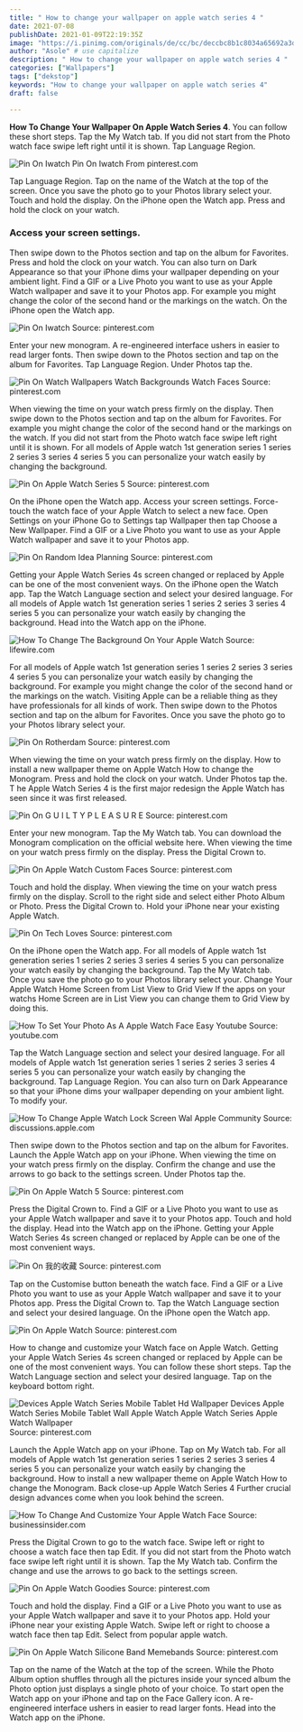 ```yaml
---
title: " How to change your wallpaper on apple watch series 4 "
date: 2021-07-08
publishDate: 2021-01-09T22:19:35Z
image: "https://i.pinimg.com/originals/de/cc/bc/deccbc8b1c8034a65692a3ddf659452f.png"
author: "Asole" # use capitalize
description: " How to change your wallpaper on apple watch series 4 "
categories: ["Wallpapers"]
tags: ["dekstop"]
keywords: "How to change your wallpaper on apple watch series 4"
draft: false

---
```



**How To Change Your Wallpaper On Apple Watch Series 4**. You can follow these short steps. Tap the My Watch tab. If you did not start from the Photo watch face swipe left right until it is shown. Tap Language Region.

![Pin On Iwatch](https://i.pinimg.com/originals/b6/46/a2/b646a2802dfc26044b2c76216df4e784.jpg "Pin On Iwatch")
Pin On Iwatch From pinterest.com


Tap Language Region. Tap on the name of the Watch at the top of the screen. Once you save the photo go to your Photos library select your. Touch and hold the display. On the iPhone open the Watch app. Press and hold the clock on your watch.

### Access your screen settings.

Then swipe down to the Photos section and tap on the album for Favorites. Press and hold the clock on your watch. You can also turn on Dark Appearance so that your iPhone dims your wallpaper depending on your ambient light. Find a GIF or a Live Photo you want to use as your Apple Watch wallpaper and save it to your Photos app. For example you might change the color of the second hand or the markings on the watch. On the iPhone open the Watch app.


![Pin On Iwatch](https://i.pinimg.com/originals/b6/46/a2/b646a2802dfc26044b2c76216df4e784.jpg "Pin On Iwatch")
Source: pinterest.com

Enter your new monogram. A re-engineered interface ushers in easier to read larger fonts. Then swipe down to the Photos section and tap on the album for Favorites. Tap Language Region. Under Photos tap the.

![Pin On Watch Wallpapers Watch Backgrounds Watch Faces](https://i.pinimg.com/originals/43/04/f6/4304f66366097747d0de7fab8866b836.jpg "Pin On Watch Wallpapers Watch Backgrounds Watch Faces")
Source: pinterest.com

When viewing the time on your watch press firmly on the display. Then swipe down to the Photos section and tap on the album for Favorites. For example you might change the color of the second hand or the markings on the watch. If you did not start from the Photo watch face swipe left right until it is shown. For all models of Apple watch 1st generation series 1 series 2 series 3 series 4 series 5 you can personalize your watch easily by changing the background.

![Pin On Apple Watch Series 5](https://i.pinimg.com/originals/80/a4/e8/80a4e8e4c82f68abf12ca769ac15897f.jpg "Pin On Apple Watch Series 5")
Source: pinterest.com

On the iPhone open the Watch app. Access your screen settings. Force-touch the watch face of your Apple Watch to select a new face. Open Settings on your iPhone Go to Settings tap Wallpaper then tap Choose a New Wallpaper. Find a GIF or a Live Photo you want to use as your Apple Watch wallpaper and save it to your Photos app.

![Pin On Random Idea Planning](https://i.pinimg.com/originals/c8/bb/99/c8bb990fcd676b1770d51eab33cca5ce.png "Pin On Random Idea Planning")
Source: pinterest.com

Getting your Apple Watch Series 4s screen changed or replaced by Apple can be one of the most convenient ways. On the iPhone open the Watch app. Tap the Watch Language section and select your desired language. For all models of Apple watch 1st generation series 1 series 2 series 3 series 4 series 5 you can personalize your watch easily by changing the background. Head into the Watch app on the iPhone.

![How To Change The Background On Your Apple Watch](https://www.lifewire.com/thmb/Sro1AnEXk9IaeAikkU9TW_ol1Jk=/3376x2532/smart/filters:no_upscale()/AWatch_Background_01-984784ce6b4d485d97d07250e14f9190.jpg "How To Change The Background On Your Apple Watch")
Source: lifewire.com

For all models of Apple watch 1st generation series 1 series 2 series 3 series 4 series 5 you can personalize your watch easily by changing the background. For example you might change the color of the second hand or the markings on the watch. Visiting Apple can be a reliable thing as they have professionals for all kinds of work. Then swipe down to the Photos section and tap on the album for Favorites. Once you save the photo go to your Photos library select your.

![Pin On Rotherdam](https://i.pinimg.com/originals/20/07/ea/2007ea61a36bdd5fd27dc0a401a7e22b.jpg "Pin On Rotherdam")
Source: pinterest.com

When viewing the time on your watch press firmly on the display. How to install a new wallpaper theme on Apple Watch How to change the Monogram. Press and hold the clock on your watch. Under Photos tap the. T he Apple Watch Series 4 is the first major redesign the Apple Watch has seen since it was first released.

![Pin On G U I L T Y P L E A S U R E](https://i.pinimg.com/originals/e1/2e/36/e12e36edc34811c056f7dc828d3e2412.jpg "Pin On G U I L T Y P L E A S U R E")
Source: pinterest.com

Enter your new monogram. Tap the My Watch tab. You can download the Monogram complication on the official website here. When viewing the time on your watch press firmly on the display. Press the Digital Crown to.

![Pin On Apple Watch Custom Faces](https://i.pinimg.com/originals/49/f3/69/49f36992287173dd9f5347462472c485.png "Pin On Apple Watch Custom Faces")
Source: pinterest.com

Touch and hold the display. When viewing the time on your watch press firmly on the display. Scroll to the right side and select either Photo Album or Photo. Press the Digital Crown to. Hold your iPhone near your existing Apple Watch.

![Pin On Tech Loves](https://i.pinimg.com/736x/0d/0f/90/0d0f9015db3e96be28a48633d647557d.jpg "Pin On Tech Loves")
Source: pinterest.com

On the iPhone open the Watch app. For all models of Apple watch 1st generation series 1 series 2 series 3 series 4 series 5 you can personalize your watch easily by changing the background. Tap the My Watch tab. Once you save the photo go to your Photos library select your. Change Your Apple Watch Home Screen from List View to Grid View If the apps on your watchs Home Screen are in List View you can change them to Grid View by doing this.

![How To Set Your Photo As A Apple Watch Face Easy Youtube](https://i.ytimg.com/vi/3xw9tNlRHgY/maxresdefault.jpg "How To Set Your Photo As A Apple Watch Face Easy Youtube")
Source: youtube.com

Tap the Watch Language section and select your desired language. For all models of Apple watch 1st generation series 1 series 2 series 3 series 4 series 5 you can personalize your watch easily by changing the background. Tap Language Region. You can also turn on Dark Appearance so that your iPhone dims your wallpaper depending on your ambient light. To modify your.

![How To Change Apple Watch Lock Screen Wal Apple Community](https://discussions.apple.com/content/attachment/e4529bbe-d359-4548-9b82-15043b2d7ab9 "How To Change Apple Watch Lock Screen Wal Apple Community")
Source: discussions.apple.com

Then swipe down to the Photos section and tap on the album for Favorites. Launch the Apple Watch app on your iPhone. When viewing the time on your watch press firmly on the display. Confirm the change and use the arrows to go back to the settings screen. Under Photos tap the.

![Pin On Apple Watch 5](https://i.pinimg.com/564x/f8/84/50/f88450c7a6d3ce8784d2357e3064cc6f.jpg "Pin On Apple Watch 5")
Source: pinterest.com

Press the Digital Crown to. Find a GIF or a Live Photo you want to use as your Apple Watch wallpaper and save it to your Photos app. Touch and hold the display. Head into the Watch app on the iPhone. Getting your Apple Watch Series 4s screen changed or replaced by Apple can be one of the most convenient ways.

![Pin On 我的收藏](https://i.pinimg.com/originals/3d/11/84/3d1184ddae6ba64c7f86ef7ba0fb7742.jpg "Pin On 我的收藏")
Source: pinterest.com

Tap on the Customise button beneath the watch face. Find a GIF or a Live Photo you want to use as your Apple Watch wallpaper and save it to your Photos app. Press the Digital Crown to. Tap the Watch Language section and select your desired language. On the iPhone open the Watch app.

![Pin On Apple Watch](https://i.pinimg.com/736x/7d/05/74/7d05742b15f6d12235723b78dab77f33.jpg "Pin On Apple Watch")
Source: pinterest.com

How to change and customize your Watch face on Apple Watch. Getting your Apple Watch Series 4s screen changed or replaced by Apple can be one of the most convenient ways. You can follow these short steps. Tap the Watch Language section and select your desired language. Tap on the keyboard bottom right.

![Devices Apple Watch Series Mobile Tablet Hd Wallpaper Devices Apple Watch Series Mobile Tablet Wall Apple Watch Apple Watch Series Apple Watch Wallpaper](https://i.pinimg.com/originals/3a/ac/c8/3aacc80a73695774d3e11260790245c3.jpg "Devices Apple Watch Series Mobile Tablet Hd Wallpaper Devices Apple Watch Series Mobile Tablet Wall Apple Watch Apple Watch Series Apple Watch Wallpaper")
Source: pinterest.com

Launch the Apple Watch app on your iPhone. Tap on My Watch tab. For all models of Apple watch 1st generation series 1 series 2 series 3 series 4 series 5 you can personalize your watch easily by changing the background. How to install a new wallpaper theme on Apple Watch How to change the Monogram. Back close-up Apple Watch Series 4 Further crucial design advances come when you look behind the screen.

![How To Change And Customize Your Apple Watch Face](https://i.insider.com/608326883fc8be0018092389?width=700 "How To Change And Customize Your Apple Watch Face")
Source: businessinsider.com

Press the Digital Crown to go to the watch face. Swipe left or right to choose a watch face then tap Edit. If you did not start from the Photo watch face swipe left right until it is shown. Tap the My Watch tab. Confirm the change and use the arrows to go back to the settings screen.

![Pin On Apple Watch Goodies](https://i.pinimg.com/736x/02/3a/66/023a66f4a4eed73c7810e0099941b7e3.jpg "Pin On Apple Watch Goodies")
Source: pinterest.com

Touch and hold the display. Find a GIF or a Live Photo you want to use as your Apple Watch wallpaper and save it to your Photos app. Hold your iPhone near your existing Apple Watch. Swipe left or right to choose a watch face then tap Edit. Select from popular apple watch.

![Pin On Apple Watch Silicone Band Memebands](https://i.pinimg.com/originals/de/cc/bc/deccbc8b1c8034a65692a3ddf659452f.png "Pin On Apple Watch Silicone Band Memebands")
Source: pinterest.com

Tap on the name of the Watch at the top of the screen. While the Photo Album option shuffles through all the pictures inside your synced album the Photo option just displays a single photo of your choice. To start open the Watch app on your iPhone and tap on the Face Gallery icon. A re-engineered interface ushers in easier to read larger fonts. Head into the Watch app on the iPhone.

